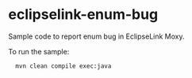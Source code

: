 eclipselink-enum-bug
====================

Sample code to report enum bug in EclipseLink Moxy.


To run the sample:
```
  mvn clean compile exec:java
```
